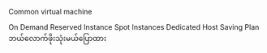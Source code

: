 Common virtual machine

On Demand
Reserved Instance
Spot Instances
Dedicated Host
Saving Plan
	ဘယ်လောက်ဖိုးသုံးမယ်ပြောထား